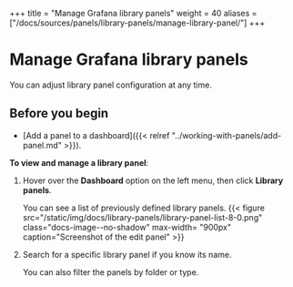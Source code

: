 +++
title = "Manage Grafana library panels"
weight = 40
aliases = ["/docs/sources/panels/library-panels/manage-library-panel/"]
+++

# Manage Grafana library panels

You can adjust library panel configuration at any time.

## Before you begin

- [Add a panel to a dashboard]({{< relref "../working-with-panels/add-panel.md" >}}).

**To view and manage a library panel**:

1. Hover over the **Dashboard** option on the left menu, then click **Library panels**.

   You can see a list of previously defined library panels.
   {{< figure src="/static/img/docs/library-panels/library-panel-list-8-0.png" class="docs-image--no-shadow" max-width= "900px" caption="Screenshot of the edit panel" >}}

1. Search for a specific library panel if you know its name.

   You can also filter the panels by folder or type.
